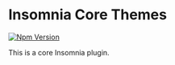 # Insomnia Core Themes

[![Npm Version](https://img.shields.io/npm/v/insomnia-plugin-core-themes.svg)](https://www.npmjs.com/package/insomnia-plugin-core-themes)

This is a core Insomnia plugin.
